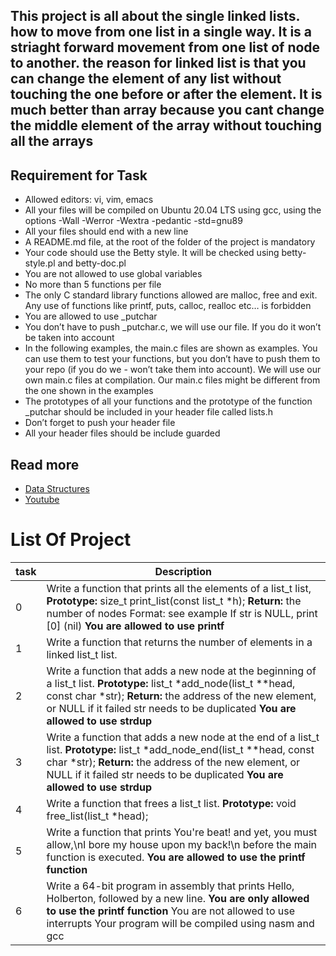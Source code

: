 ## This project is all about the single linked lists. how to move from one list in a single way. It is a striaght forward movement from one list of node to another. the reason for linked list is that you can change the element of any list without touching the one before or after the element. It is much better than array because you cant change the middle element of the array without touching all the arrays
## Requirement for Task
- Allowed editors: vi, vim, emacs
- All your files will be compiled on Ubuntu 20.04 LTS using gcc, using the options -Wall -Werror -Wextra -pedantic -std=gnu89
- All your files should end with a new line
- A README.md file, at the root of the folder of the project is mandatory
- Your code should use the Betty style. It will be checked using betty-style.pl and betty-doc.pl
- You are not allowed to use global variables
- No more than 5 functions per file
- The only C standard library functions allowed are malloc, free and exit. Any use of functions like printf, puts, calloc, realloc etc… is forbidden
- You are allowed to use _putchar
- You don’t have to push _putchar.c, we will use our file. If you do it won’t be taken into account
- In the following examples, the main.c files are shown as examples. You can use them to test your functions, but you don’t have to push them to your repo (if you do we - won’t take them into account). We will use our own main.c files at compilation. Our main.c files might be different from the one shown in the examples
- The prototypes of all your functions and the prototype of the function _putchar should be included in your header file called lists.h
- Don’t forget to push your header file
- All your header files should be include guarded
## Read more
- [Data Structures](https://alx-intranet.hbtn.io/concepts/120)
- [Youtube](https://www.youtube.com/results?search_query=linked+lists)
# List Of Project
|task| Description|
|---|---|
|0| Write a function that prints all the elements of a list_t list, **Prototype:** size_t print_list(const list_t *h); **Return:** the number of nodes Format: see example If str is NULL, print [0] (nil) **You are allowed to use printf**|
|1|Write a function that returns the number of elements in a linked list_t list.|
|2|Write a function that adds a new node at the beginning of a list_t list. **Prototype:** list_t *add_node(list_t **head, const char *str); **Return:** the address of the new element, or NULL if it failed str needs to be duplicated **You are allowed to use strdup**|
|3|Write a function that adds a new node at the end of a list_t list. **Prototype:** list_t *add_node_end(list_t **head, const char *str); **Return:** the address of the new element, or NULL if it failed str needs to be duplicated **You are allowed to use strdup**|
|4|Write a function that frees a list_t list. **Prototype:** void free_list(list_t *head);|
|5|Write a function that prints You're beat! and yet, you must allow,\nI bore my house upon my back!\n before the main function is executed. **You are allowed to use the printf function**|
|6|Write a 64-bit program in assembly that prints Hello, Holberton, followed by a new line. **You are only allowed to use the printf function** You are not allowed to use interrupts Your program will be compiled using nasm and gcc|

